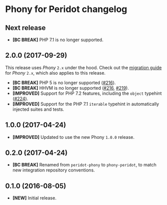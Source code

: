 # Phony for Peridot changelog

## Next release

- **[BC BREAK]** PHP 7.1 is no longer supported.

## 2.0.0 (2017-09-29)

This release uses *Phony* `2.x` under the hood. Check out the
[migration guide][migration-2] for *Phony* `2.x`, which also applies to this
release.

- **[BC BREAK]** PHP 5 is no longer supported ([#216]).
- **[BC BREAK]** HHVM is no longer supported ([#216], [#219]).
- **[IMPROVED]** Support for PHP 7.2 features, including the `object` typehint
  ([#224]).
- **[IMPROVED]** Support for the PHP 7.1 `iterable` typehint in automatically
  injected suites and tests.

[migration-2]: https://github.com/eloquent/phony/blob/2.0.0/MIGRATING.md#migrating-from-1x-to-2x
[#216]: https://github.com/eloquent/phony/issues/216
[#219]: https://github.com/eloquent/phony/issues/219
[#224]: https://github.com/eloquent/phony/issues/224

## 1.0.0 (2017-04-24)

- **[IMPROVED]** Updated to use the new Phony `1.0.0` release.

## 0.2.0 (2017-04-24)

- **[BC BREAK]** Renamed from `peridot-phony` to `phony-peridot`, to match new
  integration repository conventions.

## 0.1.0 (2016-08-05)

- **[NEW]** Initial release.
